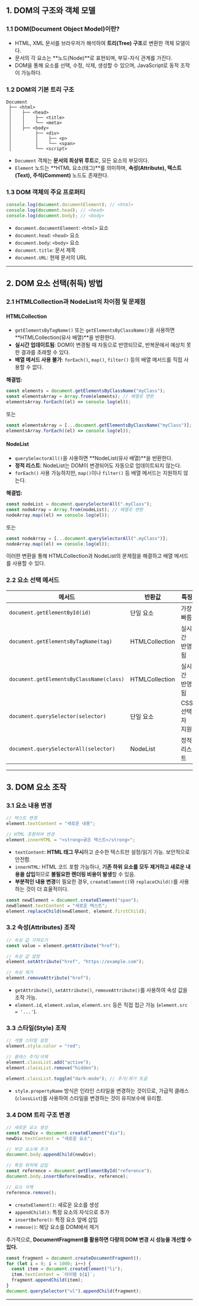 ## 1. DOM의 구조와 객체 모델

### 1.1 DOM(Document Object Model)이란?

- HTML, XML 문서를 브라우저가 해석하여 **트리(Tree) 구조**로 변환한 객체 모델이다.
- 문서의 각 요소는 \*\*노드(Node)\*\*로 표현되며, 부모-자식 관계를 가진다.
- DOM을 통해 요소를 선택, 수정, 삭제, 생성할 수 있으며, JavaScript로 동적 조작이 가능하다.

### 1.2 DOM의 기본 트리 구조

```plaintext
Document
 ├── <html>
 │    ├── <head>
 │    │    ├── <title>
 │    │    └── <meta>
 │    ├── <body>
 │         ├── <div>
 │         │    ├── <p>
 │         │    └── <span>
 │         └── <script>
```

- `Document` 객체는 **문서의 최상위 루트**로, 모든 요소의 부모이다.
- `Element` 노드는 \*\*HTML 요소(태그)\*\*를 의미하며, **속성(Attribute), 텍스트(Text), 주석(Comment)** 노드도 존재한다.

### 1.3 DOM 객체의 주요 프로퍼티

```js
console.log(document.documentElement); // <html>
console.log(document.head); // <head>
console.log(document.body); // <body>
```

- `document.documentElement`: `<html>` 요소
- `document.head`: `<head>` 요소
- `document.body`: `<body>` 요소
- `document.title`: 문서 제목
- `document.URL`: 현재 문서의 URL

---

## 2. DOM 요소 선택(취득) 방법

### 2.1 HTMLCollection과 NodeList의 차이점 및 문제점

#### HTMLCollection

- `getElementsByTagName()` 또는 `getElementsByClassName()`을 사용하면 \*\*HTMLCollection(유사 배열)\*\*을 반환한다.
- **실시간 업데이트됨**: DOM이 변경될 때 자동으로 반영되므로, 반복문에서 예상치 못한 결과를 초래할 수 있다.
- **배열 메서드 사용 불가**: `forEach()`, `map()`, `filter()` 등의 배열 메서드를 직접 사용할 수 없다.

**해결법:**

```js
const elements = document.getElementsByClassName("myClass");
const elementsArray = Array.from(elements); // 배열로 변환
elementsArray.forEach((el) => console.log(el));
```

또는

```js
const elementsArray = [...document.getElementsByClassName("myClass")];
elementsArray.forEach((el) => console.log(el));
```

#### NodeList

- `querySelectorAll()`을 사용하면 \*\*NodeList(유사 배열)\*\*을 반환한다.
- **정적 리스트**: NodeList는 DOM이 변경되어도 자동으로 업데이트되지 않는다.
- `forEach()` 사용 가능하지만, `map()`이나 `filter()` 등 배열 메서드는 지원하지 않는다.

**해결법:**

```js
const nodeList = document.querySelectorAll(".myClass");
const nodeArray = Array.from(nodeList); // 배열로 변환
nodeArray.map((el) => console.log(el));
```

또는

```js
const nodeArray = [...document.querySelectorAll(".myClass")];
nodeArray.map((el) => console.log(el));
```

이러한 변환을 통해 HTMLCollection과 NodeList의 문제점을 해결하고 배열 메서드를 사용할 수 있다.

### 2.2 요소 선택 메서드

| 메서드                                   | 반환값         | 특징            |
| ---------------------------------------- | -------------- | --------------- |
| `document.getElementById(id)`            | 단일 요소      | 가장 빠름       |
| `document.getElementsByTagName(tag)`     | HTMLCollection | 실시간 반영됨   |
| `document.getElementsByClassName(class)` | HTMLCollection | 실시간 반영됨   |
| `document.querySelector(selector)`       | 단일 요소      | CSS 선택자 지원 |
| `document.querySelectorAll(selector)`    | NodeList       | 정적 리스트     |

---

## 3. DOM 요소 조작

### 3.1 요소 내용 변경

```js
// 텍스트 변경
element.textContent = "새로운 내용";

// HTML 포함하여 변경
element.innerHTML = "<strong>굵은 텍스트</strong>";
```

- `textContent`: **HTML 태그 무시**하고 순수한 텍스트만 설정/읽기 가능. 보안적으로 안전함.
- `innerHTML`: HTML 코드 포함 가능하나, **기존 하위 요소를 모두 제거하고 새로운 내용을 삽입**하므로 **불필요한 렌더링 비용이 발생**할 수 있음.
- **부분적인 내용 변경**이 필요한 경우, `createElement()`와 `replaceChild()`를 사용하는 것이 더 효율적이다.

```js
const newElement = document.createElement("span");
newElement.textContent = "새로운 텍스트";
element.replaceChild(newElement, element.firstChild);
```

### 3.2 속성(Attributes) 조작

```js
// 속성 값 가져오기
const value = element.getAttribute("href");

// 속성 값 설정
element.setAttribute("href", "https://example.com");

// 속성 제거
element.removeAttribute("href");
```

- `getAttribute()`, `setAttribute()`, `removeAttribute()`를 사용하여 속성 값을 조작 가능.
- `element.id`, `element.value`, `element.src` 등은 직접 접근 가능 (`element.src = '...'`).

### 3.3 스타일(Style) 조작

```js
// 개별 스타일 설정
element.style.color = "red";

// 클래스 추가/삭제
element.classList.add("active");
element.classList.remove("hidden");

element.classList.toggle("dark-mode"); // 추가/제거 토글
```

- `style.propertyName` 방식은 인라인 스타일을 변경하는 것이므로, 가급적 클래스(`classList`)를 사용하여 스타일을 변경하는 것이 유지보수에 유리함.

### 3.4 DOM 트리 구조 변경

```js
// 새로운 요소 생성
const newDiv = document.createElement("div");
newDiv.textContent = "새로운 요소";

// 부모 요소에 추가
document.body.appendChild(newDiv);

// 특정 위치에 삽입
const reference = document.getElementById("reference");
document.body.insertBefore(newDiv, reference);

// 요소 삭제
reference.remove();
```

- `createElement()`: 새로운 요소를 생성
- `appendChild()`: 특정 요소의 자식으로 추가
- `insertBefore()`: 특정 요소 앞에 삽입
- `remove()`: 해당 요소를 DOM에서 제거

추가적으로, **DocumentFragment를 활용하면 다량의 DOM 변경 시 성능을 개선할 수 있다.**

```js
const fragment = document.createDocumentFragment();
for (let i = 0; i < 1000; i++) {
  const item = document.createElement("li");
  item.textContent = `아이템 ${i}`;
  fragment.appendChild(item);
}
document.querySelector("ul").appendChild(fragment);
```

---
